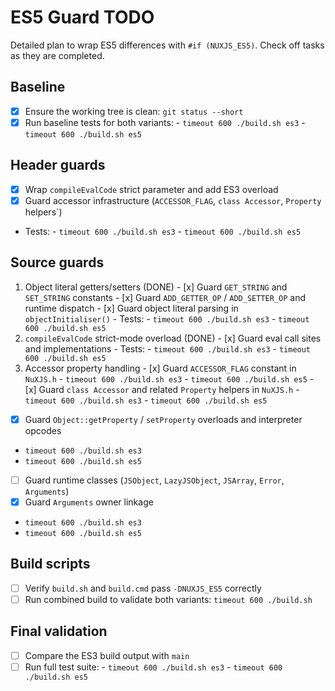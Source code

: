 # ES5 Guard TODO

Detailed plan to wrap ES5 differences with `#if (NUXJS_ES5)`. Check off tasks as they are completed.

## Baseline
- [x] Ensure the working tree is clean: `git status --short`
- [x] Run baseline tests for both variants:
			- `timeout 600 ./build.sh es3`
			- `timeout 600 ./build.sh es5`

## Header guards
- [x] Wrap `compileEvalCode` strict parameter and add ES3 overload
- [x] Guard accessor infrastructure (`ACCESSOR_FLAG`, `class Accessor`, `Property` helpers`)
- Tests:
		- `timeout 600 ./build.sh es3`
		- `timeout 600 ./build.sh es5`

## Source guards
1. Object literal getters/setters (DONE)
		- [x] Guard `GET_STRING` and `SET_STRING` constants
		- [x] Guard `ADD_GETTER_OP` / `ADD_SETTER_OP` and runtime dispatch
		- [x] Guard object literal parsing in `objectInitialiser()`
		- Tests:
				- `timeout 600 ./build.sh es3`
				- `timeout 600 ./build.sh es5`
2. `compileEvalCode` strict-mode overload (DONE)
		- [x] Guard eval call sites and implementations
		- Tests:
				- `timeout 600 ./build.sh es3`
				- `timeout 600 ./build.sh es5`
3. Accessor property handling
		- [x] Guard `ACCESSOR_FLAG` constant in `NuXJS.h`
					- `timeout 600 ./build.sh es3`
					- `timeout 600 ./build.sh es5`
                - [x] Guard `class Accessor` and related `Property` helpers in `NuXJS.h`
                                        - `timeout 600 ./build.sh es3`
                                        - `timeout 600 ./build.sh es5`
- [x] Guard `Object::getProperty` / `setProperty` overloads and interpreter opcodes
- `timeout 600 ./build.sh es3`
- `timeout 600 ./build.sh es5`
- [ ] Guard runtime classes (`JSObject`, `LazyJSObject`, `JSArray`, `Error`, `Arguments`)
- [x] Guard `Arguments` owner linkage
- `timeout 600 ./build.sh es3`
- `timeout 600 ./build.sh es5`
## Build scripts
- [ ] Verify `build.sh` and `build.cmd` pass `-DNUXJS_ES5` correctly
- [ ] Run combined build to validate both variants: `timeout 600 ./build.sh`

## Final validation
- [ ] Compare the ES3 build output with `main`
- [ ] Run full test suite:
		- `timeout 600 ./build.sh es3`
		- `timeout 600 ./build.sh es5`
